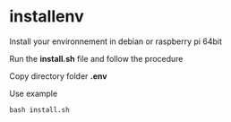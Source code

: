 # installenv
Install your environnement in debian or raspberry pi 64bit

Run the **install.sh** file and follow the procedure

Copy directory folder **.env**

Use example
```
bash install.sh
```
